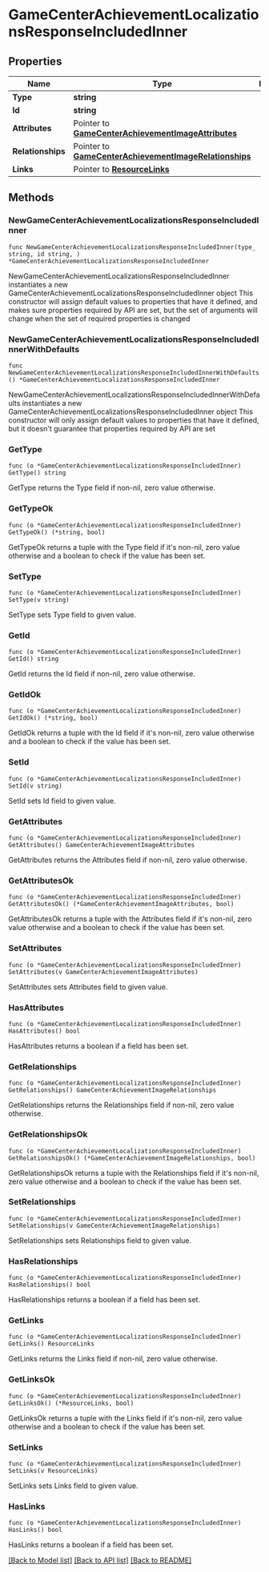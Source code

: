 # GameCenterAchievementLocalizationsResponseIncludedInner

## Properties

Name | Type | Description | Notes
------------ | ------------- | ------------- | -------------
**Type** | **string** |  | 
**Id** | **string** |  | 
**Attributes** | Pointer to [**GameCenterAchievementImageAttributes**](GameCenterAchievementImageAttributes.md) |  | [optional] 
**Relationships** | Pointer to [**GameCenterAchievementImageRelationships**](GameCenterAchievementImageRelationships.md) |  | [optional] 
**Links** | Pointer to [**ResourceLinks**](ResourceLinks.md) |  | [optional] 

## Methods

### NewGameCenterAchievementLocalizationsResponseIncludedInner

`func NewGameCenterAchievementLocalizationsResponseIncludedInner(type_ string, id string, ) *GameCenterAchievementLocalizationsResponseIncludedInner`

NewGameCenterAchievementLocalizationsResponseIncludedInner instantiates a new GameCenterAchievementLocalizationsResponseIncludedInner object
This constructor will assign default values to properties that have it defined,
and makes sure properties required by API are set, but the set of arguments
will change when the set of required properties is changed

### NewGameCenterAchievementLocalizationsResponseIncludedInnerWithDefaults

`func NewGameCenterAchievementLocalizationsResponseIncludedInnerWithDefaults() *GameCenterAchievementLocalizationsResponseIncludedInner`

NewGameCenterAchievementLocalizationsResponseIncludedInnerWithDefaults instantiates a new GameCenterAchievementLocalizationsResponseIncludedInner object
This constructor will only assign default values to properties that have it defined,
but it doesn't guarantee that properties required by API are set

### GetType

`func (o *GameCenterAchievementLocalizationsResponseIncludedInner) GetType() string`

GetType returns the Type field if non-nil, zero value otherwise.

### GetTypeOk

`func (o *GameCenterAchievementLocalizationsResponseIncludedInner) GetTypeOk() (*string, bool)`

GetTypeOk returns a tuple with the Type field if it's non-nil, zero value otherwise
and a boolean to check if the value has been set.

### SetType

`func (o *GameCenterAchievementLocalizationsResponseIncludedInner) SetType(v string)`

SetType sets Type field to given value.


### GetId

`func (o *GameCenterAchievementLocalizationsResponseIncludedInner) GetId() string`

GetId returns the Id field if non-nil, zero value otherwise.

### GetIdOk

`func (o *GameCenterAchievementLocalizationsResponseIncludedInner) GetIdOk() (*string, bool)`

GetIdOk returns a tuple with the Id field if it's non-nil, zero value otherwise
and a boolean to check if the value has been set.

### SetId

`func (o *GameCenterAchievementLocalizationsResponseIncludedInner) SetId(v string)`

SetId sets Id field to given value.


### GetAttributes

`func (o *GameCenterAchievementLocalizationsResponseIncludedInner) GetAttributes() GameCenterAchievementImageAttributes`

GetAttributes returns the Attributes field if non-nil, zero value otherwise.

### GetAttributesOk

`func (o *GameCenterAchievementLocalizationsResponseIncludedInner) GetAttributesOk() (*GameCenterAchievementImageAttributes, bool)`

GetAttributesOk returns a tuple with the Attributes field if it's non-nil, zero value otherwise
and a boolean to check if the value has been set.

### SetAttributes

`func (o *GameCenterAchievementLocalizationsResponseIncludedInner) SetAttributes(v GameCenterAchievementImageAttributes)`

SetAttributes sets Attributes field to given value.

### HasAttributes

`func (o *GameCenterAchievementLocalizationsResponseIncludedInner) HasAttributes() bool`

HasAttributes returns a boolean if a field has been set.

### GetRelationships

`func (o *GameCenterAchievementLocalizationsResponseIncludedInner) GetRelationships() GameCenterAchievementImageRelationships`

GetRelationships returns the Relationships field if non-nil, zero value otherwise.

### GetRelationshipsOk

`func (o *GameCenterAchievementLocalizationsResponseIncludedInner) GetRelationshipsOk() (*GameCenterAchievementImageRelationships, bool)`

GetRelationshipsOk returns a tuple with the Relationships field if it's non-nil, zero value otherwise
and a boolean to check if the value has been set.

### SetRelationships

`func (o *GameCenterAchievementLocalizationsResponseIncludedInner) SetRelationships(v GameCenterAchievementImageRelationships)`

SetRelationships sets Relationships field to given value.

### HasRelationships

`func (o *GameCenterAchievementLocalizationsResponseIncludedInner) HasRelationships() bool`

HasRelationships returns a boolean if a field has been set.

### GetLinks

`func (o *GameCenterAchievementLocalizationsResponseIncludedInner) GetLinks() ResourceLinks`

GetLinks returns the Links field if non-nil, zero value otherwise.

### GetLinksOk

`func (o *GameCenterAchievementLocalizationsResponseIncludedInner) GetLinksOk() (*ResourceLinks, bool)`

GetLinksOk returns a tuple with the Links field if it's non-nil, zero value otherwise
and a boolean to check if the value has been set.

### SetLinks

`func (o *GameCenterAchievementLocalizationsResponseIncludedInner) SetLinks(v ResourceLinks)`

SetLinks sets Links field to given value.

### HasLinks

`func (o *GameCenterAchievementLocalizationsResponseIncludedInner) HasLinks() bool`

HasLinks returns a boolean if a field has been set.


[[Back to Model list]](../README.md#documentation-for-models) [[Back to API list]](../README.md#documentation-for-api-endpoints) [[Back to README]](../README.md)


